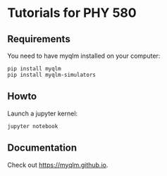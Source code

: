 # Tutorials for PHY 580

## Requirements

You need to have myqlm installed on your computer:

	pip install myqlm
	pip install myqlm-simulators

## Howto

Launch a jupyter kernel:

	jupyter notebook

## Documentation

Check out https://myqlm.github.io.
